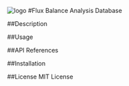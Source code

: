 ![logo](http://45.55.193.224/logo_grey.png) 
#Flux Balance Analysis Database

##Description

##Usage

##API References
  
##Installation

##License
MIT License
